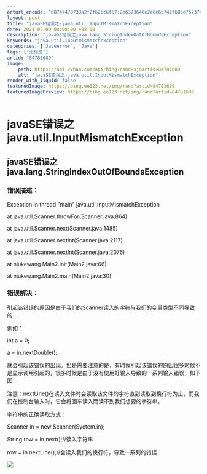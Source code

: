 ```yaml
---
arturl_encode: "68747470733a2f2f626c6f67:2e6373646e2e6e65742f686e7573745f79616e676a69657975:2f61727469636c652f64657461696c732f3834373831363839"
layout: post
title: "javaSE错误之-java.util.InputMismatchException"
date: 2024-02-09 08:00:00 +08:00
description: "javaSE错误之java.lang.StringIndexOutOfBoundsException"
keywords: "java.util.inputmismatchexception"
categories: ['Javeerror', 'Java']
tags: ['无标签']
artid: "84781689"
image:
    path: https://api.vvhan.com/api/bing?rand=sj&artid=84781689
    alt: "javaSE错误之-java.util.InputMismatchException"
render_with_liquid: false
featuredImage: https://bing.ee123.net/img/rand?artid=84781689
featuredImagePreview: https://bing.ee123.net/img/rand?artid=84781689
---
```


# javaSE错误之 java.util.InputMismatchException

## javaSE错误之java.lang.StringIndexOutOfBoundsException

### 错误描述：

Exception in thread "main" java.util.InputMismatchException
  
at java.util.Scanner.throwFor(Scanner.java:864)
  
at java.util.Scanner.next(Scanner.java:1485)
  
at java.util.Scanner.nextInt(Scanner.java:2117)
  
at java.util.Scanner.nextInt(Scanner.java:2076)
  
at niukewang.Main2.init(Main2.java:66)
  
at niukewang.Main2.main(Main2.java:30)

### 错误解决：

引起该错误的原因是由于我们的Scanner读入的字符与我们的变量类型不同导致的：

例如：

int a = 0;

a = in.nextDouble();

就会引起该错误的出现。但是需要注意的是，有时候引起该错误的原因很多时候不是显示调用引起的，很多时候是由于没有使用好输入导致的一系列输入错误，如下图：

注意：nextLine()在读入文件时会读取该文件的字符直到读取到换行符为止，而我们在控制台输入时，它会将回车读入而读不到我们想要的字符串。

字符串的正确读取方式：

Scanner in = new Scanner(Syetem.in);

String row = in.next();//读入字符串

row = in.nextLine();//会读入我们的换行符，导致一系列的错误

![](https://i-blog.csdnimg.cn/blog_migrate/8005119953b2bc22737e698af72b0751.png)